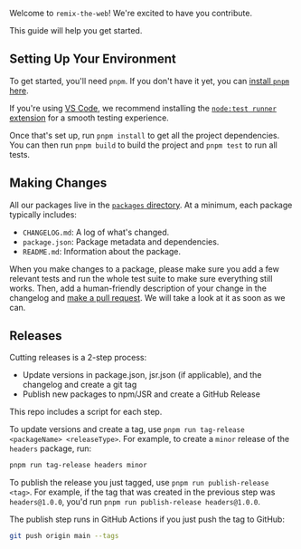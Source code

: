 Welcome to `remix-the-web`! We're excited to have you contribute.

This guide will help you get started.

## Setting Up Your Environment

To get started, you'll need `pnpm`. If you don't have it yet, you can [install `pnpm` here](https://pnpm.io/installation).

If you're using [VS Code](https://code.visualstudio.com/), we recommend installing the [`node:test runner` extension](https://marketplace.visualstudio.com/items?itemName=connor4312.nodejs-testing) for a smooth testing experience.

Once that's set up, run `pnpm install` to get all the project dependencies. You can then run `pnpm build` to build the project and `pnpm test` to run all tests.

## Making Changes

All our packages live in the [`packages` directory](https://github.com/mjackson/remix-the-web/tree/main/packages). At a minimum, each package typically includes:

- `CHANGELOG.md`: A log of what's changed.
- `package.json`: Package metadata and dependencies.
- `README.md`: Information about the package.

When you make changes to a package, please make sure you add a few relevant tests and run the whole test suite to make sure everything still works. Then, add a human-friendly description of your change in the changelog and [make a pull request](https://docs.github.com/en/pull-requests/collaborating-with-pull-requests/proposing-changes-to-your-work-with-pull-requests/creating-a-pull-request). We will take a look at it as soon as we can.

## Releases

Cutting releases is a 2-step process:

- Update versions in package.json, jsr.json (if applicable), and the changelog and create a git tag
- Publish new packages to npm/JSR and create a GitHub Release

This repo includes a script for each step.

To update versions and create a tag, use `pnpm run tag-release <packageName> <releaseType>`. For example, to create a `minor` release of the `headers` package, run:

```sh
pnpm run tag-release headers minor
```

To publish the release you just tagged, use `pnpm run publish-release <tag>`. For example, if the tag that was created in the previous step was `headers@1.0.0`, you'd run `pnpm run publish-release headers@1.0.0`.

The publish step runs in GitHub Actions if you just push the tag to GitHub:

```sh
git push origin main --tags
```
